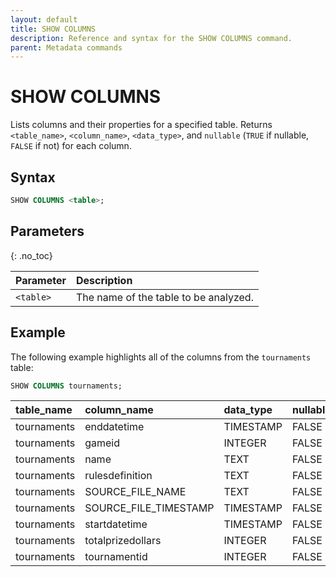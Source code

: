 ```yaml
---
layout: default
title: SHOW COLUMNS
description: Reference and syntax for the SHOW COLUMNS command.
parent: Metadata commands
---
```


# SHOW COLUMNS

Lists columns and their properties for a specified table. Returns `<table_name>`, `<column_name>`, `<data_type>`, 
and `nullable` (`TRUE` if nullable, `FALSE` if not) for each column.

## Syntax

```sql
SHOW COLUMNS <table>;
```
## Parameters  
{: .no_toc} 

| Parameter      | Description                           |
| :-------------- | :------------------------------------- |
| `<table>` | The name of the table to be analyzed. |

## Example
The following example highlights all of the columns from the `tournaments` table: 

```sql
SHOW COLUMNS tournaments;
```

| table_name | 	column_name           | 	data_type	| nullable | 
|:-------|:-----------------------|:--------|:--------|
| tournaments | 	enddatetime           | TIMESTAMP | FALSE |
| tournaments | 	gameid                | INTEGER | FALSE |
| tournaments	| name	                  | TEXT	| FALSE |
| tournaments	| rulesdefinition	       | TEXT |	FALSE |
| tournaments	| SOURCE_FILE_NAME	      | TEXT	| FALSE |
| tournaments	| SOURCE_FILE_TIMESTAMP	 | TIMESTAMP	| FALSE |
| tournaments	| startdatetime	         | TIMESTAMP	| FALSE |
| tournaments | 	totalprizedollars     |	INTEGER	| FALSE |
| tournaments	| tournamentid           |	INTEGER	| FALSE |

